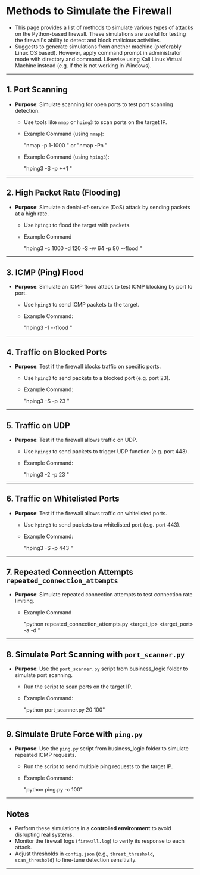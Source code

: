 # Methods to Simulate the Firewall

- This page provides a list of methods to simulate various types of attacks on the Python-based firewall. These simulations are useful for testing the firewall's ability to detect and block malicious activities.
- Suggests to generate simulations from another machine (preferably Linux OS based). However, apply command prompt in administrator mode with directory and command. Likewise using Kali Linux Virtual Machine instead (e.g. if the <hping3> is not working in Windows).


-----------------------------------------------------------------------------------------------------------------------------------

## 1. Port Scanning
- **Purpose**: Simulate scanning for open ports to test port scanning detection.

  - Use tools like `nmap` or `hping3` to scan ports on the target IP.
  - Example Command (using `nmap`):
    
    "nmap -p 1-1000 <target ip>" or "nmap -Pn <target ip>"
    
  - Example Command (using `hping3`):
    
    "hping3 -S -p ++1 <target ip>"
    
-----------------------------------------------------------------------------------------------------------------------------------

## 2. High Packet Rate (Flooding)
- **Purpose**: Simulate a denial-of-service (DoS) attack by sending packets at a high rate.

  - Use `hping3` to flood the target with packets.
  - Example Command

    "hping3 -c 1000 -d 120 -S -w 64 -p 80 --flood <target ip>"

-----------------------------------------------------------------------------------------------------------------------------------

## 3. ICMP (Ping) Flood
- **Purpose**: Simulate an ICMP flood attack to test ICMP blocking by port to port.

  - Use `hping3` to send ICMP packets to the target.
  - Example Command:
    
    "hping3 -1 --flood <target ip>"
    
-----------------------------------------------------------------------------------------------------------------------------------

## 4. Traffic on Blocked Ports
- **Purpose**: Test if the firewall blocks traffic on specific ports.

  - Use `hping3` to send packets to a blocked port (e.g. port 23).
  - Example Command:
    
    "hping3 -S -p 23 <target ip>"

-----------------------------------------------------------------------------------------------------------------------------------

## 5. Traffic on UDP
- **Purpose**: Test if the firewall allows traffic on UDP.

  - Use `hping3` to send packets to trigger UDP function (e.g. port 443).
  - Example Command:
    
    "hping3 -2 -p 23 <target ip>"
    
-----------------------------------------------------------------------------------------------------------------------------------
## 6. Traffic on Whitelisted Ports
- **Purpose**: Test if the firewall allows traffic on whitelisted ports.

  - Use `hping3` to send packets to a whitelisted port (e.g. port 443).
  - Example Command:
    
    "hping3 -S -p 443 <target ip>"
    
-----------------------------------------------------------------------------------------------------------------------------------

## 7. Repeated Connection Attempts `repeated_connection_attempts` 
- **Purpose**: Simulate repeated connection attempts to test connection rate limiting.

  - Example Command

    "python repeated_connection_attempts.py <target_ip> <target_port> -a <attempts> -d <delay>"

-----------------------------------------------------------------------------------------------------------------------------------

## 8. Simulate Port Scanning with `port_scanner.py`
- **Purpose**: Use the `port_scanner.py` script from business_logic folder to simulate port scanning.

  - Run the script to scan ports on the target IP.
  - Example Command:
    
    "python port_scanner.py <target ip> 20 100"

-----------------------------------------------------------------------------------------------------------------------------------

## 9. Simulate Brute Force with `ping.py`
- **Purpose**: Use the `ping.py` script from business_logic folder to simulate repeated ICMP requests.

  - Run the script to send multiple ping requests to the target IP.
  - Example Command:
    
    "python ping.py <target ip> -c 100"
    
-----------------------------------------------------------------------------------------------------------------------------------

## Notes
- Perform these simulations in a **controlled environment** to avoid disrupting real systems.
- Monitor the firewall logs (`firewall.log`) to verify its response to each attack.
- Adjust thresholds in `config.json` (e.g., `threat_threshold`, `scan_threshold`) to fine-tune detection sensitivity.

-----------------------------------------------------------------------------------------------------------------------------------